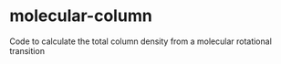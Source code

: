 # molecular-column
Code to calculate the total column density from a molecular rotational transition
